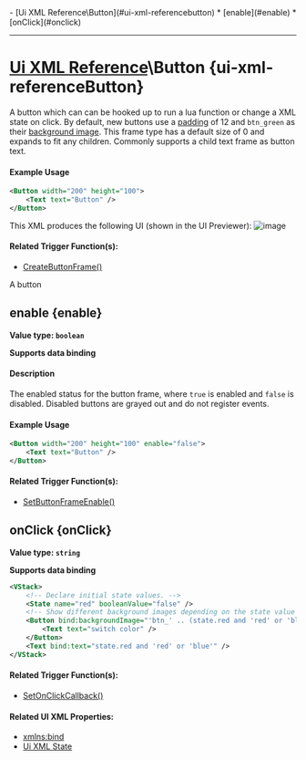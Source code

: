 <div id="toc" markdown="1">
- [Ui XML Reference\Button](#ui-xml-referencebutton)
  * [enable](#enable)
  * [onClick](#onclick)

</div>

***

# [Ui XML Reference](Ui-XML)\\Button {ui-xml-referenceButton}

[](overview-start)

A button which can can be hooked up to run a lua function or change a XML state on click. By default, new buttons use a [padding](Ui-XML-CommonAttributes#padding) of 12 and `btn_green` as their [background image](Ui-XML-CommonAttributes#backgroundimage). This frame type has a default size of 0 and expands to fit any children. Commonly supports a child text frame as button text.

#### Example Usage
[](example-usage-start)
```xml
<Button width="200" height="100">
    <Text text="Button" />
</Button>
```
This XML produces the following UI (shown in the UI Previewer):
![image](https://user-images.githubusercontent.com/34138206/149418802-2305c9c2-4027-4e59-8804-b016846e1224.png)

[](example-usage-end)

[](extra-section-start)
#### Related Trigger Function(s):
- [CreateButtonFrame()](Trigger-API-Reference-DCEI-Functions-Custom-UI#transform-createbuttonframetransform-parent)
[](extra-section-end)

[](overview-end)

A button

## [](Button.enable)enable {enable}
**Value type: `boolean`**

**Supports data binding**

[](manual-wiki-start)

#### Description
[](description-start)
The enabled status for the button frame, where `true` is enabled and `false` is disabled. Disabled buttons are grayed out and do not register events.
[](description-end)

#### Example Usage
[](example-usage-start)
```xml
<Button width="200" height="100" enable="false">
    <Text text="Button" />
</Button>
```
[](example-usage-end)

[](extra-section-start)
#### Related Trigger Function(s):
- [SetButtonFrameEnable()](Trigger-API-Reference-DCEI-Functions-Custom-UI#void-setbuttonframeenabletransform-ui-bool-enable)
[](extra-section-end)

[](manual-wiki-end)

## [](Button.onClick)onClick {onClick}
**Value type: `string`**

**Supports data binding**

[](manual-wiki-start)

[](example-usage-start)
```xml
<VStack>
    <!-- Declare initial state values. -->
    <State name="red" booleanValue="false" />
    <!-- Show different background images depending on the state value and flip state value when clicked. -->
    <Button bind:backgroundImage="'btn_' .. (state.red and 'red' or 'blue')" bind:onClick="state.red = not state.red">
        <Text text="switch color" />
    </Button>
    <Text bind:text="state.red and 'red' or 'blue'" />
</VStack>
```
[](example-usage-end)
[](extra-section-start)
#### Related Trigger Function(s):
- [SetOnClickCallback()](Trigger-API-Reference-DCEI-Events-Input#void-setonclickcallbacktransform-ui-object-callback)

#### Related UI XML Properties:
- [xmlns:bind](Ui-XML-CommonAttributes#xmlnsbind)
- [Ui XML State](Ui-XML-State)
[](extra-section-end)

[](manual-wiki-end)

